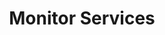 ---
sidebar_position: 4
title: "Monitor Services"
sidebar_label: "Monitor Services"
description: "Track service performance in Debian systems - analyze service status, health checks, performance metrics, and service monitoring frameworks."
keywords:
  - "debian service monitoring"
  - "service status tracking"
  - "service health checks"
  - "service metrics"
  - "monitoring frameworks"
tags:
  - debian
  - service-monitoring
  - service-status
  - health-checks
  - performance-monitoring
slug: /linux/debian/administration/service-management/monitor-services
---